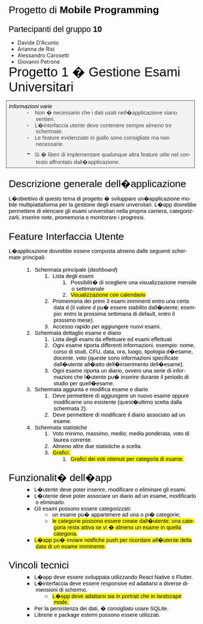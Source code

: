 <h1>Progetto di <b>Mobile Programming</b></h1>
<h2>Partecipanti del gruppo <b>10</b></h2>
<ul>
  <li>Davide D'Acunto</li>
  <li>Arianna de Risi</li>
  <li>Alessandro Carosetti</li>
  <li>Giovanni Petrone</li>
</ul>


<html xmlns:v="urn:schemas-microsoft-com:vml"
xmlns:o="urn:schemas-microsoft-com:office:office"
xmlns:w="urn:schemas-microsoft-com:office:word"
xmlns:m="http://schemas.microsoft.com/office/2004/12/omml"
xmlns="http://www.w3.org/TR/REC-html40">

<head>
<meta http-equiv=Content-Type content="text/html; charset=windows-1252">
<meta name=ProgId content=Word.Document>
<meta name=Generator content="Microsoft Word 15">
<meta name=Originator content="Microsoft Word 15">
<link rel=File-List href="1-Gestione%20Esami%20Universitari_file/filelist.xml">
<!--[if gte mso 9]><xml>
 <o:DocumentProperties>
  <o:Author>Davide</o:Author>
  <o:LastAuthor>DAVIDE D'ACUNTO</o:LastAuthor>
  <o:Revision>2</o:Revision>
  <o:TotalTime>0</o:TotalTime>
  <o:Created>2024-05-05T12:50:00Z</o:Created>
  <o:LastSaved>2024-05-05T12:50:00Z</o:LastSaved>
  <o:Pages>1</o:Pages>
  <o:Words>423</o:Words>
  <o:Characters>2415</o:Characters>
  <o:Lines>20</o:Lines>
  <o:Paragraphs>5</o:Paragraphs>
  <o:CharactersWithSpaces>2833</o:CharactersWithSpaces>
  <o:Version>16.00</o:Version>
 </o:DocumentProperties>
 <o:OfficeDocumentSettings>
  <o:AllowPNG/>
 </o:OfficeDocumentSettings>
</xml><![endif]-->
<link rel=themeData href="1-Gestione%20Esami%20Universitari_file/themedata.thmx">
<link rel=colorSchemeMapping
href="1-Gestione%20Esami%20Universitari_file/colorschememapping.xml">
<!--[if gte mso 9]><xml>
 <w:WordDocument>
  <w:TrackMoves>false</w:TrackMoves>
  <w:TrackFormatting/>
  <w:HyphenationZone>14</w:HyphenationZone>
  <w:ValidateAgainstSchemas/>
  <w:SaveIfXMLInvalid>false</w:SaveIfXMLInvalid>
  <w:IgnoreMixedContent>false</w:IgnoreMixedContent>
  <w:AlwaysShowPlaceholderText>false</w:AlwaysShowPlaceholderText>
  <w:DoNotPromoteQF/>
  <w:LidThemeOther>IT</w:LidThemeOther>
  <w:LidThemeAsian>X-NONE</w:LidThemeAsian>
  <w:LidThemeComplexScript>X-NONE</w:LidThemeComplexScript>
  <w:Compatibility>
   <w:BreakWrappedTables/>
   <w:SnapToGridInCell/>
   <w:WrapTextWithPunct/>
   <w:UseAsianBreakRules/>
   <w:UseWord2002TableStyleRules/>
   <w:UseWord2010TableStyleRules/>
   <w:DontUseIndentAsNumberingTabStop/>
   <w:FELineBreak11/>
   <w:WW11IndentRules/>
   <w:DontAutofitConstrainedTables/>
   <w:AutofitLikeWW11/>
   <w:HangulWidthLikeWW11/>
   <w:UseNormalStyleForList/>
   <w:DontVertAlignCellWithSp/>
   <w:DontBreakConstrainedForcedTables/>
   <w:DontVertAlignInTxbx/>
   <w:Word11KerningPairs/>
   <w:CachedColBalance/>
  </w:Compatibility>
  <m:mathPr>
   <m:mathFont m:val="Cambria Math"/>
   <m:brkBin m:val="before"/>
   <m:brkBinSub m:val="&#45;-"/>
   <m:smallFrac m:val="off"/>
   <m:dispDef/>
   <m:lMargin m:val="0"/>
   <m:rMargin m:val="0"/>
   <m:defJc m:val="centerGroup"/>
   <m:wrapRight/>
   <m:intLim m:val="subSup"/>
   <m:naryLim m:val="undOvr"/>
  </m:mathPr></w:WordDocument>
</xml><![endif]--><!--[if gte mso 9]><xml>
 <w:LatentStyles DefLockedState="false" DefUnhideWhenUsed="false"
  DefSemiHidden="false" DefQFormat="false" LatentStyleCount="376">
  <w:LsdException Locked="true" QFormat="true" Name="Normal"/>
  <w:LsdException Locked="true" QFormat="true" Name="heading 1"/>
  <w:LsdException Locked="true" QFormat="true" Name="heading 2"/>
  <w:LsdException Locked="true" QFormat="true" Name="heading 3"/>
  <w:LsdException Locked="true" QFormat="true" Name="heading 4"/>
  <w:LsdException Locked="true" QFormat="true" Name="heading 5"/>
  <w:LsdException Locked="true" QFormat="true" Name="heading 6"/>
  <w:LsdException Locked="true" SemiHidden="true" UnhideWhenUsed="true"
   QFormat="true" Name="heading 7"/>
  <w:LsdException Locked="true" SemiHidden="true" UnhideWhenUsed="true"
   QFormat="true" Name="heading 8"/>
  <w:LsdException Locked="true" SemiHidden="true" UnhideWhenUsed="true"
   QFormat="true" Name="heading 9"/>
  <w:LsdException Locked="true" SemiHidden="true" UnhideWhenUsed="true"
   QFormat="true" Name="caption"/>
  <w:LsdException Locked="true" QFormat="true" Name="Title"/>
  <w:LsdException Locked="false" Priority="1" Name="Default Paragraph Font"/>
  <w:LsdException Locked="true" QFormat="true" Name="Subtitle"/>
  <w:LsdException Locked="true" QFormat="true" Name="Strong"/>
  <w:LsdException Locked="true" QFormat="true" Name="Emphasis"/>
  <w:LsdException Locked="false" Priority="99" Name="No List"/>
  <w:LsdException Locked="true" Priority="99" SemiHidden="true"
   Name="Placeholder Text"/>
  <w:LsdException Locked="true" Priority="1" QFormat="true" Name="No Spacing"/>
  <w:LsdException Locked="true" Priority="60" Name="Light Shading"/>
  <w:LsdException Locked="true" Priority="61" Name="Light List"/>
  <w:LsdException Locked="true" Priority="62" Name="Light Grid"/>
  <w:LsdException Locked="true" Priority="63" Name="Medium Shading 1"/>
  <w:LsdException Locked="true" Priority="64" Name="Medium Shading 2"/>
  <w:LsdException Locked="true" Priority="65" Name="Medium List 1"/>
  <w:LsdException Locked="true" Priority="66" Name="Medium List 2"/>
  <w:LsdException Locked="true" Priority="67" Name="Medium Grid 1"/>
  <w:LsdException Locked="true" Priority="68" Name="Medium Grid 2"/>
  <w:LsdException Locked="true" Priority="69" Name="Medium Grid 3"/>
  <w:LsdException Locked="true" Priority="70" Name="Dark List"/>
  <w:LsdException Locked="true" Priority="71" Name="Colorful Shading"/>
  <w:LsdException Locked="true" Priority="72" Name="Colorful List"/>
  <w:LsdException Locked="true" Priority="73" Name="Colorful Grid"/>
  <w:LsdException Locked="true" Priority="60" Name="Light Shading Accent 1"/>
  <w:LsdException Locked="true" Priority="61" Name="Light List Accent 1"/>
  <w:LsdException Locked="true" Priority="62" Name="Light Grid Accent 1"/>
  <w:LsdException Locked="true" Priority="63" Name="Medium Shading 1 Accent 1"/>
  <w:LsdException Locked="true" Priority="64" Name="Medium Shading 2 Accent 1"/>
  <w:LsdException Locked="true" Priority="65" Name="Medium List 1 Accent 1"/>
  <w:LsdException Locked="true" Priority="99" SemiHidden="true" Name="Revision"/>
  <w:LsdException Locked="true" Priority="34" QFormat="true"
   Name="List Paragraph"/>
  <w:LsdException Locked="true" Priority="29" QFormat="true" Name="Quote"/>
  <w:LsdException Locked="true" Priority="30" QFormat="true"
   Name="Intense Quote"/>
  <w:LsdException Locked="true" Priority="66" Name="Medium List 2 Accent 1"/>
  <w:LsdException Locked="true" Priority="67" Name="Medium Grid 1 Accent 1"/>
  <w:LsdException Locked="true" Priority="68" Name="Medium Grid 2 Accent 1"/>
  <w:LsdException Locked="true" Priority="69" Name="Medium Grid 3 Accent 1"/>
  <w:LsdException Locked="true" Priority="70" Name="Dark List Accent 1"/>
  <w:LsdException Locked="true" Priority="71" Name="Colorful Shading Accent 1"/>
  <w:LsdException Locked="true" Priority="72" Name="Colorful List Accent 1"/>
  <w:LsdException Locked="true" Priority="73" Name="Colorful Grid Accent 1"/>
  <w:LsdException Locked="true" Priority="60" Name="Light Shading Accent 2"/>
  <w:LsdException Locked="true" Priority="61" Name="Light List Accent 2"/>
  <w:LsdException Locked="true" Priority="62" Name="Light Grid Accent 2"/>
  <w:LsdException Locked="true" Priority="63" Name="Medium Shading 1 Accent 2"/>
  <w:LsdException Locked="true" Priority="64" Name="Medium Shading 2 Accent 2"/>
  <w:LsdException Locked="true" Priority="65" Name="Medium List 1 Accent 2"/>
  <w:LsdException Locked="true" Priority="66" Name="Medium List 2 Accent 2"/>
  <w:LsdException Locked="true" Priority="67" Name="Medium Grid 1 Accent 2"/>
  <w:LsdException Locked="true" Priority="68" Name="Medium Grid 2 Accent 2"/>
  <w:LsdException Locked="true" Priority="69" Name="Medium Grid 3 Accent 2"/>
  <w:LsdException Locked="true" Priority="70" Name="Dark List Accent 2"/>
  <w:LsdException Locked="true" Priority="71" Name="Colorful Shading Accent 2"/>
  <w:LsdException Locked="true" Priority="72" Name="Colorful List Accent 2"/>
  <w:LsdException Locked="true" Priority="73" Name="Colorful Grid Accent 2"/>
  <w:LsdException Locked="true" Priority="60" Name="Light Shading Accent 3"/>
  <w:LsdException Locked="true" Priority="61" Name="Light List Accent 3"/>
  <w:LsdException Locked="true" Priority="62" Name="Light Grid Accent 3"/>
  <w:LsdException Locked="true" Priority="63" Name="Medium Shading 1 Accent 3"/>
  <w:LsdException Locked="true" Priority="64" Name="Medium Shading 2 Accent 3"/>
  <w:LsdException Locked="true" Priority="65" Name="Medium List 1 Accent 3"/>
  <w:LsdException Locked="true" Priority="66" Name="Medium List 2 Accent 3"/>
  <w:LsdException Locked="true" Priority="67" Name="Medium Grid 1 Accent 3"/>
  <w:LsdException Locked="true" Priority="68" Name="Medium Grid 2 Accent 3"/>
  <w:LsdException Locked="true" Priority="69" Name="Medium Grid 3 Accent 3"/>
  <w:LsdException Locked="true" Priority="70" Name="Dark List Accent 3"/>
  <w:LsdException Locked="true" Priority="71" Name="Colorful Shading Accent 3"/>
  <w:LsdException Locked="true" Priority="72" Name="Colorful List Accent 3"/>
  <w:LsdException Locked="true" Priority="73" Name="Colorful Grid Accent 3"/>
  <w:LsdException Locked="true" Priority="60" Name="Light Shading Accent 4"/>
  <w:LsdException Locked="true" Priority="61" Name="Light List Accent 4"/>
  <w:LsdException Locked="true" Priority="62" Name="Light Grid Accent 4"/>
  <w:LsdException Locked="true" Priority="63" Name="Medium Shading 1 Accent 4"/>
  <w:LsdException Locked="true" Priority="64" Name="Medium Shading 2 Accent 4"/>
  <w:LsdException Locked="true" Priority="65" Name="Medium List 1 Accent 4"/>
  <w:LsdException Locked="true" Priority="66" Name="Medium List 2 Accent 4"/>
  <w:LsdException Locked="true" Priority="67" Name="Medium Grid 1 Accent 4"/>
  <w:LsdException Locked="true" Priority="68" Name="Medium Grid 2 Accent 4"/>
  <w:LsdException Locked="true" Priority="69" Name="Medium Grid 3 Accent 4"/>
  <w:LsdException Locked="true" Priority="70" Name="Dark List Accent 4"/>
  <w:LsdException Locked="true" Priority="71" Name="Colorful Shading Accent 4"/>
  <w:LsdException Locked="true" Priority="72" Name="Colorful List Accent 4"/>
  <w:LsdException Locked="true" Priority="73" Name="Colorful Grid Accent 4"/>
  <w:LsdException Locked="true" Priority="60" Name="Light Shading Accent 5"/>
  <w:LsdException Locked="true" Priority="61" Name="Light List Accent 5"/>
  <w:LsdException Locked="true" Priority="62" Name="Light Grid Accent 5"/>
  <w:LsdException Locked="true" Priority="63" Name="Medium Shading 1 Accent 5"/>
  <w:LsdException Locked="true" Priority="64" Name="Medium Shading 2 Accent 5"/>
  <w:LsdException Locked="true" Priority="65" Name="Medium List 1 Accent 5"/>
  <w:LsdException Locked="true" Priority="66" Name="Medium List 2 Accent 5"/>
  <w:LsdException Locked="true" Priority="67" Name="Medium Grid 1 Accent 5"/>
  <w:LsdException Locked="true" Priority="68" Name="Medium Grid 2 Accent 5"/>
  <w:LsdException Locked="true" Priority="69" Name="Medium Grid 3 Accent 5"/>
  <w:LsdException Locked="true" Priority="70" Name="Dark List Accent 5"/>
  <w:LsdException Locked="true" Priority="71" Name="Colorful Shading Accent 5"/>
  <w:LsdException Locked="true" Priority="72" Name="Colorful List Accent 5"/>
  <w:LsdException Locked="true" Priority="73" Name="Colorful Grid Accent 5"/>
  <w:LsdException Locked="true" Priority="60" Name="Light Shading Accent 6"/>
  <w:LsdException Locked="true" Priority="61" Name="Light List Accent 6"/>
  <w:LsdException Locked="true" Priority="62" Name="Light Grid Accent 6"/>
  <w:LsdException Locked="true" Priority="63" Name="Medium Shading 1 Accent 6"/>
  <w:LsdException Locked="true" Priority="64" Name="Medium Shading 2 Accent 6"/>
  <w:LsdException Locked="true" Priority="65" Name="Medium List 1 Accent 6"/>
  <w:LsdException Locked="true" Priority="66" Name="Medium List 2 Accent 6"/>
  <w:LsdException Locked="true" Priority="67" Name="Medium Grid 1 Accent 6"/>
  <w:LsdException Locked="true" Priority="68" Name="Medium Grid 2 Accent 6"/>
  <w:LsdException Locked="true" Priority="69" Name="Medium Grid 3 Accent 6"/>
  <w:LsdException Locked="true" Priority="70" Name="Dark List Accent 6"/>
  <w:LsdException Locked="true" Priority="71" Name="Colorful Shading Accent 6"/>
  <w:LsdException Locked="true" Priority="72" Name="Colorful List Accent 6"/>
  <w:LsdException Locked="true" Priority="73" Name="Colorful Grid Accent 6"/>
  <w:LsdException Locked="true" Priority="19" QFormat="true"
   Name="Subtle Emphasis"/>
  <w:LsdException Locked="true" Priority="21" QFormat="true"
   Name="Intense Emphasis"/>
  <w:LsdException Locked="true" Priority="31" QFormat="true"
   Name="Subtle Reference"/>
  <w:LsdException Locked="true" Priority="32" QFormat="true"
   Name="Intense Reference"/>
  <w:LsdException Locked="true" Priority="33" QFormat="true" Name="Book Title"/>
  <w:LsdException Locked="true" Priority="37" SemiHidden="true"
   UnhideWhenUsed="true" Name="Bibliography"/>
  <w:LsdException Locked="true" Priority="39" SemiHidden="true"
   UnhideWhenUsed="true" QFormat="true" Name="TOC Heading"/>
  <w:LsdException Locked="false" Priority="41" Name="Plain Table 1"/>
  <w:LsdException Locked="false" Priority="42" Name="Plain Table 2"/>
  <w:LsdException Locked="false" Priority="43" Name="Plain Table 3"/>
  <w:LsdException Locked="false" Priority="44" Name="Plain Table 4"/>
  <w:LsdException Locked="false" Priority="45" Name="Plain Table 5"/>
  <w:LsdException Locked="false" Priority="40" Name="Grid Table Light"/>
  <w:LsdException Locked="false" Priority="46" Name="Grid Table 1 Light"/>
  <w:LsdException Locked="false" Priority="47" Name="Grid Table 2"/>
  <w:LsdException Locked="false" Priority="48" Name="Grid Table 3"/>
  <w:LsdException Locked="false" Priority="49" Name="Grid Table 4"/>
  <w:LsdException Locked="false" Priority="50" Name="Grid Table 5 Dark"/>
  <w:LsdException Locked="false" Priority="51" Name="Grid Table 6 Colorful"/>
  <w:LsdException Locked="false" Priority="52" Name="Grid Table 7 Colorful"/>
  <w:LsdException Locked="false" Priority="46"
   Name="Grid Table 1 Light Accent 1"/>
  <w:LsdException Locked="false" Priority="47" Name="Grid Table 2 Accent 1"/>
  <w:LsdException Locked="false" Priority="48" Name="Grid Table 3 Accent 1"/>
  <w:LsdException Locked="false" Priority="49" Name="Grid Table 4 Accent 1"/>
  <w:LsdException Locked="false" Priority="50" Name="Grid Table 5 Dark Accent 1"/>
  <w:LsdException Locked="false" Priority="51"
   Name="Grid Table 6 Colorful Accent 1"/>
  <w:LsdException Locked="false" Priority="52"
   Name="Grid Table 7 Colorful Accent 1"/>
  <w:LsdException Locked="false" Priority="46"
   Name="Grid Table 1 Light Accent 2"/>
  <w:LsdException Locked="false" Priority="47" Name="Grid Table 2 Accent 2"/>
  <w:LsdException Locked="false" Priority="48" Name="Grid Table 3 Accent 2"/>
  <w:LsdException Locked="false" Priority="49" Name="Grid Table 4 Accent 2"/>
  <w:LsdException Locked="false" Priority="50" Name="Grid Table 5 Dark Accent 2"/>
  <w:LsdException Locked="false" Priority="51"
   Name="Grid Table 6 Colorful Accent 2"/>
  <w:LsdException Locked="false" Priority="52"
   Name="Grid Table 7 Colorful Accent 2"/>
  <w:LsdException Locked="false" Priority="46"
   Name="Grid Table 1 Light Accent 3"/>
  <w:LsdException Locked="false" Priority="47" Name="Grid Table 2 Accent 3"/>
  <w:LsdException Locked="false" Priority="48" Name="Grid Table 3 Accent 3"/>
  <w:LsdException Locked="false" Priority="49" Name="Grid Table 4 Accent 3"/>
  <w:LsdException Locked="false" Priority="50" Name="Grid Table 5 Dark Accent 3"/>
  <w:LsdException Locked="false" Priority="51"
   Name="Grid Table 6 Colorful Accent 3"/>
  <w:LsdException Locked="false" Priority="52"
   Name="Grid Table 7 Colorful Accent 3"/>
  <w:LsdException Locked="false" Priority="46"
   Name="Grid Table 1 Light Accent 4"/>
  <w:LsdException Locked="false" Priority="47" Name="Grid Table 2 Accent 4"/>
  <w:LsdException Locked="false" Priority="48" Name="Grid Table 3 Accent 4"/>
  <w:LsdException Locked="false" Priority="49" Name="Grid Table 4 Accent 4"/>
  <w:LsdException Locked="false" Priority="50" Name="Grid Table 5 Dark Accent 4"/>
  <w:LsdException Locked="false" Priority="51"
   Name="Grid Table 6 Colorful Accent 4"/>
  <w:LsdException Locked="false" Priority="52"
   Name="Grid Table 7 Colorful Accent 4"/>
  <w:LsdException Locked="false" Priority="46"
   Name="Grid Table 1 Light Accent 5"/>
  <w:LsdException Locked="false" Priority="47" Name="Grid Table 2 Accent 5"/>
  <w:LsdException Locked="false" Priority="48" Name="Grid Table 3 Accent 5"/>
  <w:LsdException Locked="false" Priority="49" Name="Grid Table 4 Accent 5"/>
  <w:LsdException Locked="false" Priority="50" Name="Grid Table 5 Dark Accent 5"/>
  <w:LsdException Locked="false" Priority="51"
   Name="Grid Table 6 Colorful Accent 5"/>
  <w:LsdException Locked="false" Priority="52"
   Name="Grid Table 7 Colorful Accent 5"/>
  <w:LsdException Locked="false" Priority="46"
   Name="Grid Table 1 Light Accent 6"/>
  <w:LsdException Locked="false" Priority="47" Name="Grid Table 2 Accent 6"/>
  <w:LsdException Locked="false" Priority="48" Name="Grid Table 3 Accent 6"/>
  <w:LsdException Locked="false" Priority="49" Name="Grid Table 4 Accent 6"/>
  <w:LsdException Locked="false" Priority="50" Name="Grid Table 5 Dark Accent 6"/>
  <w:LsdException Locked="false" Priority="51"
   Name="Grid Table 6 Colorful Accent 6"/>
  <w:LsdException Locked="false" Priority="52"
   Name="Grid Table 7 Colorful Accent 6"/>
  <w:LsdException Locked="false" Priority="46" Name="List Table 1 Light"/>
  <w:LsdException Locked="false" Priority="47" Name="List Table 2"/>
  <w:LsdException Locked="false" Priority="48" Name="List Table 3"/>
  <w:LsdException Locked="false" Priority="49" Name="List Table 4"/>
  <w:LsdException Locked="false" Priority="50" Name="List Table 5 Dark"/>
  <w:LsdException Locked="false" Priority="51" Name="List Table 6 Colorful"/>
  <w:LsdException Locked="false" Priority="52" Name="List Table 7 Colorful"/>
  <w:LsdException Locked="false" Priority="46"
   Name="List Table 1 Light Accent 1"/>
  <w:LsdException Locked="false" Priority="47" Name="List Table 2 Accent 1"/>
  <w:LsdException Locked="false" Priority="48" Name="List Table 3 Accent 1"/>
  <w:LsdException Locked="false" Priority="49" Name="List Table 4 Accent 1"/>
  <w:LsdException Locked="false" Priority="50" Name="List Table 5 Dark Accent 1"/>
  <w:LsdException Locked="false" Priority="51"
   Name="List Table 6 Colorful Accent 1"/>
  <w:LsdException Locked="false" Priority="52"
   Name="List Table 7 Colorful Accent 1"/>
  <w:LsdException Locked="false" Priority="46"
   Name="List Table 1 Light Accent 2"/>
  <w:LsdException Locked="false" Priority="47" Name="List Table 2 Accent 2"/>
  <w:LsdException Locked="false" Priority="48" Name="List Table 3 Accent 2"/>
  <w:LsdException Locked="false" Priority="49" Name="List Table 4 Accent 2"/>
  <w:LsdException Locked="false" Priority="50" Name="List Table 5 Dark Accent 2"/>
  <w:LsdException Locked="false" Priority="51"
   Name="List Table 6 Colorful Accent 2"/>
  <w:LsdException Locked="false" Priority="52"
   Name="List Table 7 Colorful Accent 2"/>
  <w:LsdException Locked="false" Priority="46"
   Name="List Table 1 Light Accent 3"/>
  <w:LsdException Locked="false" Priority="47" Name="List Table 2 Accent 3"/>
  <w:LsdException Locked="false" Priority="48" Name="List Table 3 Accent 3"/>
  <w:LsdException Locked="false" Priority="49" Name="List Table 4 Accent 3"/>
  <w:LsdException Locked="false" Priority="50" Name="List Table 5 Dark Accent 3"/>
  <w:LsdException Locked="false" Priority="51"
   Name="List Table 6 Colorful Accent 3"/>
  <w:LsdException Locked="false" Priority="52"
   Name="List Table 7 Colorful Accent 3"/>
  <w:LsdException Locked="false" Priority="46"
   Name="List Table 1 Light Accent 4"/>
  <w:LsdException Locked="false" Priority="47" Name="List Table 2 Accent 4"/>
  <w:LsdException Locked="false" Priority="48" Name="List Table 3 Accent 4"/>
  <w:LsdException Locked="false" Priority="49" Name="List Table 4 Accent 4"/>
  <w:LsdException Locked="false" Priority="50" Name="List Table 5 Dark Accent 4"/>
  <w:LsdException Locked="false" Priority="51"
   Name="List Table 6 Colorful Accent 4"/>
  <w:LsdException Locked="false" Priority="52"
   Name="List Table 7 Colorful Accent 4"/>
  <w:LsdException Locked="false" Priority="46"
   Name="List Table 1 Light Accent 5"/>
  <w:LsdException Locked="false" Priority="47" Name="List Table 2 Accent 5"/>
  <w:LsdException Locked="false" Priority="48" Name="List Table 3 Accent 5"/>
  <w:LsdException Locked="false" Priority="49" Name="List Table 4 Accent 5"/>
  <w:LsdException Locked="false" Priority="50" Name="List Table 5 Dark Accent 5"/>
  <w:LsdException Locked="false" Priority="51"
   Name="List Table 6 Colorful Accent 5"/>
  <w:LsdException Locked="false" Priority="52"
   Name="List Table 7 Colorful Accent 5"/>
  <w:LsdException Locked="false" Priority="46"
   Name="List Table 1 Light Accent 6"/>
  <w:LsdException Locked="false" Priority="47" Name="List Table 2 Accent 6"/>
  <w:LsdException Locked="false" Priority="48" Name="List Table 3 Accent 6"/>
  <w:LsdException Locked="false" Priority="49" Name="List Table 4 Accent 6"/>
  <w:LsdException Locked="false" Priority="50" Name="List Table 5 Dark Accent 6"/>
  <w:LsdException Locked="false" Priority="51"
   Name="List Table 6 Colorful Accent 6"/>
  <w:LsdException Locked="false" Priority="52"
   Name="List Table 7 Colorful Accent 6"/>
  <w:LsdException Locked="false" Priority="99" SemiHidden="true"
   UnhideWhenUsed="true" Name="Mention"/>
  <w:LsdException Locked="false" Priority="99" SemiHidden="true"
   UnhideWhenUsed="true" Name="Smart Hyperlink"/>
  <w:LsdException Locked="false" Priority="99" SemiHidden="true"
   UnhideWhenUsed="true" Name="Hashtag"/>
  <w:LsdException Locked="false" Priority="99" SemiHidden="true"
   UnhideWhenUsed="true" Name="Unresolved Mention"/>
  <w:LsdException Locked="false" Priority="99" SemiHidden="true"
   UnhideWhenUsed="true" Name="Smart Link"/>
 </w:LatentStyles>
</xml><![endif]-->
<style>
<!--
 /* Font Definitions */
 @font-face
	{font-family:"Cambria Math";
	panose-1:2 4 5 3 5 4 6 3 2 4;
	mso-font-charset:0;
	mso-generic-font-family:roman;
	mso-font-pitch:variable;
	mso-font-signature:-536869121 1107305727 33554432 0 415 0;}
 /* Style Definitions */
 p.MsoNormal, li.MsoNormal, div.MsoNormal
	{mso-style-unhide:no;
	mso-style-qformat:yes;
	mso-style-parent:"";
	margin:0cm;
	line-height:115%;
	mso-pagination:widow-orphan;
	font-size:11.0pt;
	font-family:"Arial",sans-serif;
	mso-fareast-font-family:"Times New Roman";
	color:black;
	mso-ligatures:standardcontextual;}
h1
	{mso-style-priority:9;
	mso-style-unhide:no;
	mso-style-qformat:yes;
	mso-style-link:"Titolo 1 Carattere";
	mso-style-next:Normale;
	margin-top:20.0pt;
	margin-right:0cm;
	margin-bottom:6.0pt;
	margin-left:0cm;
	mso-pagination:widow-orphan lines-together;
	page-break-after:avoid;
	mso-outline-level:1;
	font-size:20.0pt;
	font-family:"Arial",sans-serif;
	color:black;
	mso-font-kerning:0pt;
	mso-ligatures:standardcontextual;
	font-weight:normal;}
h2
	{mso-style-priority:9;
	mso-style-unhide:no;
	mso-style-qformat:yes;
	mso-style-link:"Titolo 2 Carattere";
	mso-style-next:Normale;
	margin-top:18.0pt;
	margin-right:0cm;
	margin-bottom:6.0pt;
	margin-left:0cm;
	mso-pagination:widow-orphan lines-together;
	page-break-after:avoid;
	mso-outline-level:2;
	font-size:16.0pt;
	font-family:"Arial",sans-serif;
	color:black;
	mso-ligatures:standardcontextual;
	font-weight:normal;}
h3
	{mso-style-priority:9;
	mso-style-unhide:no;
	mso-style-qformat:yes;
	mso-style-link:"Titolo 3 Carattere";
	mso-style-next:Normale;
	margin-top:16.0pt;
	margin-right:0cm;
	margin-bottom:4.0pt;
	margin-left:0cm;
	mso-pagination:widow-orphan lines-together;
	page-break-after:avoid;
	mso-outline-level:3;
	font-size:14.0pt;
	font-family:"Arial",sans-serif;
	color:#434343;
	mso-ligatures:standardcontextual;
	font-weight:normal;}
h4
	{mso-style-priority:9;
	mso-style-unhide:no;
	mso-style-qformat:yes;
	mso-style-link:"Titolo 4 Carattere";
	mso-style-next:Normale;
	margin-top:14.0pt;
	margin-right:0cm;
	margin-bottom:4.0pt;
	margin-left:0cm;
	mso-pagination:widow-orphan lines-together;
	page-break-after:avoid;
	mso-outline-level:4;
	font-size:12.0pt;
	font-family:"Arial",sans-serif;
	color:#666666;
	mso-ligatures:standardcontextual;
	font-weight:normal;}
h5
	{mso-style-priority:9;
	mso-style-unhide:no;
	mso-style-qformat:yes;
	mso-style-link:"Titolo 5 Carattere";
	mso-style-next:Normale;
	margin-top:12.0pt;
	margin-right:0cm;
	margin-bottom:4.0pt;
	margin-left:0cm;
	mso-pagination:widow-orphan lines-together;
	page-break-after:avoid;
	mso-outline-level:5;
	font-size:11.0pt;
	font-family:"Arial",sans-serif;
	color:#666666;
	mso-ligatures:standardcontextual;
	font-weight:normal;}
h6
	{mso-style-priority:9;
	mso-style-unhide:no;
	mso-style-qformat:yes;
	mso-style-link:"Titolo 6 Carattere";
	mso-style-next:Normale;
	margin-top:12.0pt;
	margin-right:0cm;
	margin-bottom:4.0pt;
	margin-left:0cm;
	mso-pagination:widow-orphan lines-together;
	page-break-after:avoid;
	mso-outline-level:6;
	font-size:11.0pt;
	font-family:"Arial",sans-serif;
	color:#666666;
	mso-ligatures:standardcontextual;
	font-weight:normal;
	font-style:italic;}
p.MsoTitle, li.MsoTitle, div.MsoTitle
	{mso-style-priority:10;
	mso-style-unhide:no;
	mso-style-qformat:yes;
	mso-style-link:"Titolo Carattere";
	margin-top:0cm;
	margin-right:0cm;
	margin-bottom:3.0pt;
	margin-left:0cm;
	mso-pagination:widow-orphan lines-together;
	page-break-after:avoid;
	font-size:26.0pt;
	font-family:"Arial",sans-serif;
	mso-fareast-font-family:"Times New Roman";
	color:black;
	mso-ligatures:standardcontextual;}
p.MsoSubtitle, li.MsoSubtitle, div.MsoSubtitle
	{mso-style-priority:11;
	mso-style-unhide:no;
	mso-style-qformat:yes;
	mso-style-link:"Sottotitolo Carattere";
	margin-top:0cm;
	margin-right:0cm;
	margin-bottom:16.0pt;
	margin-left:0cm;
	mso-pagination:widow-orphan lines-together;
	page-break-after:avoid;
	font-size:15.0pt;
	font-family:"Arial",sans-serif;
	mso-fareast-font-family:"Times New Roman";
	color:#666666;
	mso-ligatures:standardcontextual;}
span.Titolo1Carattere
	{mso-style-name:"Titolo 1 Carattere";
	mso-style-priority:9;
	mso-style-unhide:no;
	mso-style-locked:yes;
	mso-style-link:"Titolo 1";
	mso-ansi-font-size:16.0pt;
	mso-bidi-font-size:16.0pt;
	font-family:"Aptos Display",sans-serif;
	mso-ascii-font-family:"Aptos Display";
	mso-ascii-theme-font:major-latin;
	mso-fareast-font-family:"Times New Roman";
	mso-fareast-theme-font:major-fareast;
	mso-hansi-font-family:"Aptos Display";
	mso-hansi-theme-font:major-latin;
	mso-bidi-font-family:"Times New Roman";
	mso-bidi-theme-font:major-bidi;
	color:black;
	mso-font-kerning:16.0pt;
	font-weight:bold;}
span.Titolo2Carattere
	{mso-style-name:"Titolo 2 Carattere";
	mso-style-noshow:yes;
	mso-style-priority:9;
	mso-style-unhide:no;
	mso-style-locked:yes;
	mso-style-link:"Titolo 2";
	mso-ansi-font-size:14.0pt;
	mso-bidi-font-size:14.0pt;
	font-family:"Aptos Display",sans-serif;
	mso-ascii-font-family:"Aptos Display";
	mso-ascii-theme-font:major-latin;
	mso-fareast-font-family:"Times New Roman";
	mso-fareast-theme-font:major-fareast;
	mso-hansi-font-family:"Aptos Display";
	mso-hansi-theme-font:major-latin;
	mso-bidi-font-family:"Times New Roman";
	mso-bidi-theme-font:major-bidi;
	color:black;
	mso-font-kerning:0pt;
	font-weight:bold;
	font-style:italic;}
span.Titolo3Carattere
	{mso-style-name:"Titolo 3 Carattere";
	mso-style-noshow:yes;
	mso-style-priority:9;
	mso-style-unhide:no;
	mso-style-locked:yes;
	mso-style-link:"Titolo 3";
	mso-ansi-font-size:13.0pt;
	mso-bidi-font-size:13.0pt;
	font-family:"Aptos Display",sans-serif;
	mso-ascii-font-family:"Aptos Display";
	mso-ascii-theme-font:major-latin;
	mso-fareast-font-family:"Times New Roman";
	mso-fareast-theme-font:major-fareast;
	mso-hansi-font-family:"Aptos Display";
	mso-hansi-theme-font:major-latin;
	mso-bidi-font-family:"Times New Roman";
	mso-bidi-theme-font:major-bidi;
	color:black;
	mso-font-kerning:0pt;
	font-weight:bold;}
span.Titolo4Carattere
	{mso-style-name:"Titolo 4 Carattere";
	mso-style-noshow:yes;
	mso-style-priority:9;
	mso-style-unhide:no;
	mso-style-locked:yes;
	mso-style-link:"Titolo 4";
	mso-ansi-font-size:14.0pt;
	mso-bidi-font-size:14.0pt;
	font-family:"Aptos",sans-serif;
	mso-ascii-font-family:Aptos;
	mso-ascii-theme-font:minor-latin;
	mso-fareast-font-family:"Times New Roman";
	mso-fareast-theme-font:minor-fareast;
	mso-hansi-font-family:Aptos;
	mso-hansi-theme-font:minor-latin;
	mso-bidi-font-family:"Times New Roman";
	mso-bidi-theme-font:minor-bidi;
	color:black;
	mso-font-kerning:0pt;
	font-weight:bold;}
span.Titolo5Carattere
	{mso-style-name:"Titolo 5 Carattere";
	mso-style-noshow:yes;
	mso-style-priority:9;
	mso-style-unhide:no;
	mso-style-locked:yes;
	mso-style-link:"Titolo 5";
	mso-ansi-font-size:13.0pt;
	mso-bidi-font-size:13.0pt;
	font-family:"Aptos",sans-serif;
	mso-ascii-font-family:Aptos;
	mso-ascii-theme-font:minor-latin;
	mso-fareast-font-family:"Times New Roman";
	mso-fareast-theme-font:minor-fareast;
	mso-hansi-font-family:Aptos;
	mso-hansi-theme-font:minor-latin;
	mso-bidi-font-family:"Times New Roman";
	mso-bidi-theme-font:minor-bidi;
	color:black;
	mso-font-kerning:0pt;
	font-weight:bold;
	font-style:italic;}
span.Titolo6Carattere
	{mso-style-name:"Titolo 6 Carattere";
	mso-style-noshow:yes;
	mso-style-priority:9;
	mso-style-unhide:no;
	mso-style-locked:yes;
	mso-style-link:"Titolo 6";
	mso-ansi-font-size:11.0pt;
	mso-bidi-font-size:11.0pt;
	font-family:"Aptos",sans-serif;
	mso-ascii-font-family:Aptos;
	mso-ascii-theme-font:minor-latin;
	mso-fareast-font-family:"Times New Roman";
	mso-fareast-theme-font:minor-fareast;
	mso-hansi-font-family:Aptos;
	mso-hansi-theme-font:minor-latin;
	mso-bidi-font-family:"Times New Roman";
	mso-bidi-theme-font:minor-bidi;
	color:black;
	mso-font-kerning:0pt;
	font-weight:bold;}
span.TitoloCarattere
	{mso-style-name:"Titolo Carattere";
	mso-style-priority:10;
	mso-style-unhide:no;
	mso-style-locked:yes;
	mso-style-link:Titolo;
	mso-ansi-font-size:16.0pt;
	mso-bidi-font-size:16.0pt;
	font-family:"Aptos Display",sans-serif;
	mso-ascii-font-family:"Aptos Display";
	mso-ascii-theme-font:major-latin;
	mso-fareast-font-family:"Times New Roman";
	mso-fareast-theme-font:major-fareast;
	mso-hansi-font-family:"Aptos Display";
	mso-hansi-theme-font:major-latin;
	mso-bidi-font-family:"Times New Roman";
	mso-bidi-theme-font:major-bidi;
	color:black;
	mso-font-kerning:14.0pt;
	font-weight:bold;}
span.SottotitoloCarattere
	{mso-style-name:"Sottotitolo Carattere";
	mso-style-priority:11;
	mso-style-unhide:no;
	mso-style-locked:yes;
	mso-style-link:Sottotitolo;
	font-family:"Aptos Display",sans-serif;
	mso-ascii-font-family:"Aptos Display";
	mso-ascii-theme-font:major-latin;
	mso-fareast-font-family:"Times New Roman";
	mso-fareast-theme-font:major-fareast;
	mso-hansi-font-family:"Aptos Display";
	mso-hansi-theme-font:major-latin;
	mso-bidi-font-family:"Times New Roman";
	mso-bidi-theme-font:major-bidi;
	color:black;
	mso-font-kerning:0pt;}
.MsoChpDefault
	{mso-style-type:export-only;
	mso-default-props:yes;
	font-size:12.0pt;
	mso-ansi-font-size:12.0pt;
	mso-bidi-font-size:12.0pt;}
.MsoPapDefault
	{mso-style-type:export-only;
	margin-bottom:8.0pt;
	line-height:115%;}
@page WordSection1
	{size:595.45pt 841.7pt;
	margin:72.0pt 72.0pt 72.0pt 72.0pt;
	mso-header-margin:36.0pt;
	mso-footer-margin:36.0pt;
	mso-paper-source:0;}
div.WordSection1
	{page:WordSection1;}
 /* List Definitions */
 @list l0
	{mso-list-id:1;
	mso-list-template-ids:-1;}
@list l0:level1
	{mso-level-number-format:bullet;
	mso-level-text:-;
	mso-level-tab-stop:18.0pt;
	mso-level-number-position:left;
	text-indent:-18.0pt;
	color:black;
	text-decoration:none;
	text-underline:none;}
@list l0:level2
	{mso-level-number-format:bullet;
	mso-level-text:-;
	mso-level-tab-stop:54.0pt;
	mso-level-number-position:left;
	text-indent:-18.0pt;
	color:black;
	text-decoration:none;
	text-underline:none;}
@list l0:level3
	{mso-level-number-format:bullet;
	mso-level-text:-;
	mso-level-tab-stop:90.0pt;
	mso-level-number-position:left;
	text-indent:-9.0pt;
	color:black;
	text-decoration:none;
	text-underline:none;}
@list l0:level4
	{mso-level-number-format:bullet;
	mso-level-text:-;
	mso-level-tab-stop:126.0pt;
	mso-level-number-position:left;
	text-indent:-18.0pt;
	color:black;
	text-decoration:none;
	text-underline:none;}
@list l0:level5
	{mso-level-number-format:bullet;
	mso-level-text:-;
	mso-level-tab-stop:162.0pt;
	mso-level-number-position:left;
	text-indent:-18.0pt;
	color:black;
	text-decoration:none;
	text-underline:none;}
@list l0:level6
	{mso-level-number-format:bullet;
	mso-level-text:-;
	mso-level-tab-stop:198.0pt;
	mso-level-number-position:left;
	text-indent:-9.0pt;
	color:black;
	text-decoration:none;
	text-underline:none;}
@list l0:level7
	{mso-level-number-format:bullet;
	mso-level-text:-;
	mso-level-tab-stop:234.0pt;
	mso-level-number-position:left;
	text-indent:-18.0pt;
	color:black;
	text-decoration:none;
	text-underline:none;}
@list l0:level8
	{mso-level-number-format:bullet;
	mso-level-text:-;
	mso-level-tab-stop:270.0pt;
	mso-level-number-position:left;
	text-indent:-18.0pt;
	color:black;
	text-decoration:none;
	text-underline:none;}
@list l0:level9
	{mso-level-number-format:bullet;
	mso-level-text:-;
	mso-level-tab-stop:306.0pt;
	mso-level-number-position:left;
	text-indent:-9.0pt;
	color:black;
	text-decoration:none;
	text-underline:none;}
@list l1
	{mso-list-id:2;
	mso-list-template-ids:-1;}
@list l1:level1
	{mso-level-tab-stop:18.0pt;
	mso-level-number-position:left;
	text-indent:-18.0pt;
	color:black;
	text-decoration:none;
	text-underline:none;}
@list l1:level2
	{mso-level-tab-stop:54.0pt;
	mso-level-number-position:left;
	text-indent:-18.0pt;
	color:black;
	text-decoration:none;
	text-underline:none;}
@list l1:level3
	{mso-level-tab-stop:90.0pt;
	mso-level-number-position:left;
	text-indent:-9.0pt;
	color:black;
	text-decoration:none;
	text-underline:none;}
@list l1:level4
	{mso-level-tab-stop:126.0pt;
	mso-level-number-position:left;
	text-indent:-18.0pt;
	color:black;
	text-decoration:none;
	text-underline:none;}
@list l1:level5
	{mso-level-number-format:alpha-lower;
	mso-level-tab-stop:162.0pt;
	mso-level-number-position:left;
	text-indent:-18.0pt;
	color:black;
	text-decoration:none;
	text-underline:none;}
@list l1:level6
	{mso-level-number-format:roman-lower;
	mso-level-tab-stop:198.0pt;
	mso-level-number-position:left;
	text-indent:-9.0pt;
	color:black;
	text-decoration:none;
	text-underline:none;}
@list l1:level7
	{mso-level-tab-stop:234.0pt;
	mso-level-number-position:left;
	text-indent:-18.0pt;
	color:black;
	text-decoration:none;
	text-underline:none;}
@list l1:level8
	{mso-level-number-format:alpha-lower;
	mso-level-tab-stop:270.0pt;
	mso-level-number-position:left;
	text-indent:-18.0pt;
	color:black;
	text-decoration:none;
	text-underline:none;}
@list l1:level9
	{mso-level-number-format:roman-lower;
	mso-level-tab-stop:306.0pt;
	mso-level-number-position:left;
	text-indent:-9.0pt;
	color:black;
	text-decoration:none;
	text-underline:none;}
@list l2
	{mso-list-id:3;
	mso-list-template-ids:-1;}
@list l2:level1
	{mso-level-number-format:bullet;
	mso-level-text:\25CF;
	mso-level-tab-stop:18.0pt;
	mso-level-number-position:left;
	text-indent:-18.0pt;
	color:black;
	text-decoration:none;
	text-underline:none;}
@list l2:level2
	{mso-level-number-format:bullet;
	mso-level-text:\25CB;
	mso-level-tab-stop:54.0pt;
	mso-level-number-position:left;
	text-indent:-18.0pt;
	color:black;
	text-decoration:none;
	text-underline:none;}
@list l2:level3
	{mso-level-number-format:bullet;
	mso-level-text:\25A0;
	mso-level-tab-stop:90.0pt;
	mso-level-number-position:left;
	text-indent:-9.0pt;
	color:black;
	text-decoration:none;
	text-underline:none;}
@list l2:level4
	{mso-level-number-format:bullet;
	mso-level-text:\25CF;
	mso-level-tab-stop:126.0pt;
	mso-level-number-position:left;
	text-indent:-18.0pt;
	color:black;
	text-decoration:none;
	text-underline:none;}
@list l2:level5
	{mso-level-number-format:bullet;
	mso-level-text:\25CB;
	mso-level-tab-stop:162.0pt;
	mso-level-number-position:left;
	text-indent:-18.0pt;
	color:black;
	text-decoration:none;
	text-underline:none;}
@list l2:level6
	{mso-level-number-format:bullet;
	mso-level-text:\25A0;
	mso-level-tab-stop:198.0pt;
	mso-level-number-position:left;
	text-indent:-9.0pt;
	color:black;
	text-decoration:none;
	text-underline:none;}
@list l2:level7
	{mso-level-number-format:bullet;
	mso-level-text:\25CF;
	mso-level-tab-stop:234.0pt;
	mso-level-number-position:left;
	text-indent:-18.0pt;
	color:black;
	text-decoration:none;
	text-underline:none;}
@list l2:level8
	{mso-level-number-format:bullet;
	mso-level-text:\25CB;
	mso-level-tab-stop:270.0pt;
	mso-level-number-position:left;
	text-indent:-18.0pt;
	color:black;
	text-decoration:none;
	text-underline:none;}
@list l2:level9
	{mso-level-number-format:bullet;
	mso-level-text:\25A0;
	mso-level-tab-stop:306.0pt;
	mso-level-number-position:left;
	text-indent:-9.0pt;
	color:black;
	text-decoration:none;
	text-underline:none;}
@list l3
	{mso-list-id:4;
	mso-list-template-ids:-1;}
@list l3:level1
	{mso-level-number-format:bullet;
	mso-level-text:\25CF;
	mso-level-tab-stop:18.0pt;
	mso-level-number-position:left;
	text-indent:-18.0pt;
	color:black;
	text-decoration:none;
	text-underline:none;}
@list l3:level2
	{mso-level-number-format:bullet;
	mso-level-text:\25CB;
	mso-level-tab-stop:54.0pt;
	mso-level-number-position:left;
	text-indent:-18.0pt;
	color:black;
	text-decoration:none;
	text-underline:none;}
@list l3:level3
	{mso-level-number-format:bullet;
	mso-level-text:\25A0;
	mso-level-tab-stop:90.0pt;
	mso-level-number-position:left;
	text-indent:-9.0pt;
	color:black;
	text-decoration:none;
	text-underline:none;}
@list l3:level4
	{mso-level-number-format:bullet;
	mso-level-text:\25CF;
	mso-level-tab-stop:126.0pt;
	mso-level-number-position:left;
	text-indent:-18.0pt;
	color:black;
	text-decoration:none;
	text-underline:none;}
@list l3:level5
	{mso-level-number-format:bullet;
	mso-level-text:\25CB;
	mso-level-tab-stop:162.0pt;
	mso-level-number-position:left;
	text-indent:-18.0pt;
	color:black;
	text-decoration:none;
	text-underline:none;}
@list l3:level6
	{mso-level-number-format:bullet;
	mso-level-text:\25A0;
	mso-level-tab-stop:198.0pt;
	mso-level-number-position:left;
	text-indent:-9.0pt;
	color:black;
	text-decoration:none;
	text-underline:none;}
@list l3:level7
	{mso-level-number-format:bullet;
	mso-level-text:\25CF;
	mso-level-tab-stop:234.0pt;
	mso-level-number-position:left;
	text-indent:-18.0pt;
	color:black;
	text-decoration:none;
	text-underline:none;}
@list l3:level8
	{mso-level-number-format:bullet;
	mso-level-text:\25CB;
	mso-level-tab-stop:270.0pt;
	mso-level-number-position:left;
	text-indent:-18.0pt;
	color:black;
	text-decoration:none;
	text-underline:none;}
@list l3:level9
	{mso-level-number-format:bullet;
	mso-level-text:\25A0;
	mso-level-tab-stop:306.0pt;
	mso-level-number-position:left;
	text-indent:-9.0pt;
	color:black;
	text-decoration:none;
	text-underline:none;}
ol
	{margin-bottom:0cm;}
ul
	{margin-bottom:0cm;}
-->
</style>
<!--[if gte mso 10]>
<style>
 /* Style Definitions */
 table.MsoNormalTable
	{mso-style-name:"Tabella normale";
	mso-tstyle-rowband-size:0;
	mso-tstyle-colband-size:0;
	mso-style-noshow:yes;
	mso-style-priority:99;
	mso-style-parent:"";
	mso-padding-alt:0cm 5.4pt 0cm 5.4pt;
	mso-para-margin-top:0cm;
	mso-para-margin-right:0cm;
	mso-para-margin-bottom:8.0pt;
	mso-para-margin-left:0cm;
	line-height:115%;
	mso-pagination:widow-orphan;
	font-size:12.0pt;
	font-family:"Times New Roman",serif;
	mso-font-kerning:1.0pt;
	mso-ligatures:standardcontextual;}
</style>
<![endif]--><!--[if gte mso 9]><xml>
 <o:shapedefaults v:ext="edit" spidmax="1026"/>
</xml><![endif]--><!--[if gte mso 9]><xml>
 <o:shapelayout v:ext="edit">
  <o:idmap v:ext="edit" data="1"/>
 </o:shapelayout></xml><![endif]-->
</head>

<body lang=IT style='tab-interval:36.0pt;word-wrap:break-word'>

<div class=WordSection1>

<p class=MsoTitle style='line-height:115%'><a name=h.qsirxggsjdd1></a><span
lang=EN-US style='mso-ansi-language:EN-US;mso-fareast-language:EN-US'>Progetto
1 � Gestione Esami Universitari</span><span lang=EN-US style='mso-ansi-language:
EN-US'><o:p></o:p></span></p>

<table class=MsoNormalTable border=1 cellspacing=0 cellpadding=0 width="100%"
 style='width:100.0%;margin-left:-5.4pt;border-collapse:collapse;border:none;
 mso-border-alt:solid windowtext .5pt;mso-yfti-tbllook:1184;mso-padding-alt:
 0cm 5.4pt 0cm 5.0pt;mso-border-insideh:.5pt solid windowtext;mso-border-insidev:
 .5pt solid windowtext'>
 <tr style='mso-yfti-irow:0;mso-yfti-firstrow:yes;mso-yfti-lastrow:yes'>
  <td width=602 valign=top style='width:451.45pt;border:solid #434343 1.0pt;
  background:#F3F3F3;mso-shading:#F3F3F3;mso-pattern:solid #F3F3F3;padding:
  5.0pt 5.0pt 5.0pt 5.0pt'>
  <p class=MsoNormal><i><span lang=EN-US style='mso-ansi-language:EN-US;
  mso-fareast-language:EN-US'>Informazioni varie<o:p></o:p></span></i></p>
  <p class=MsoNormal style='margin-left:54.0pt;text-indent:-18.0pt;mso-list:
  l0 level1 lfo1;tab-stops:18.0pt 54.0pt'><![if !supportLists]><span
  lang=EN-US style='mso-fareast-font-family:Arial;mso-ansi-language:EN-US;
  mso-fareast-language:EN-US'><span style='mso-list:Ignore'>-<span
  style='font:7.0pt "Times New Roman"'>&nbsp;&nbsp;&nbsp;&nbsp;&nbsp;&nbsp; </span></span></span><![endif]><span
  lang=EN-US style='color:#434343;mso-ansi-language:EN-US;mso-fareast-language:
  EN-US'>Non � necessario che i dati usati nell�applicazione siano veritieri.<o:p></o:p></span></p>
  <p class=MsoNormal style='margin-left:54.0pt;text-indent:-18.0pt;mso-list:
  l0 level1 lfo1;tab-stops:18.0pt 54.0pt'><![if !supportLists]><span
  lang=EN-US style='mso-fareast-font-family:Arial;mso-ansi-language:EN-US;
  mso-fareast-language:EN-US'><span style='mso-list:Ignore'>-<span
  style='font:7.0pt "Times New Roman"'>&nbsp;&nbsp;&nbsp;&nbsp;&nbsp;&nbsp; </span></span></span><![endif]><span
  lang=EN-US style='color:#434343;mso-ansi-language:EN-US;mso-fareast-language:
  EN-US'>L�interfaccia utente deve contenere sempre almeno tre schermate.<o:p></o:p></span></p>
  <p class=MsoNormal style='margin-left:54.0pt;text-indent:-18.0pt;mso-list:
  l0 level1 lfo1;tab-stops:18.0pt 54.0pt'><![if !supportLists]><span
  lang=EN-US style='mso-fareast-font-family:Arial;mso-ansi-language:EN-US;
  mso-fareast-language:EN-US'><span style='mso-list:Ignore'>-<span
  style='font:7.0pt "Times New Roman"'>&nbsp;&nbsp;&nbsp;&nbsp;&nbsp;&nbsp; </span></span></span><![endif]><span
  lang=EN-US style='color:#434343;mso-ansi-language:EN-US;mso-fareast-language:
  EN-US'>Le feature evidenziate in giallo sono consigliate ma non necessarie.<o:p></o:p></span></p>
  <p class=MsoNormal style='margin-left:54.0pt;text-indent:-18.0pt;mso-list:
  l0 level1 lfo1;tab-stops:18.0pt 54.0pt'><![if !supportLists]><span
  lang=EN-US style='font-size:20.0pt;line-height:115%;mso-fareast-font-family:
  Arial;mso-ansi-language:EN-US;mso-fareast-language:EN-US'><span
  style='mso-list:Ignore'>-<span style='font:7.0pt "Times New Roman"'>&nbsp;&nbsp;&nbsp;&nbsp;
  </span></span></span><![endif]><span lang=EN-US style='color:#434343;
  mso-ansi-language:EN-US;mso-fareast-language:EN-US'>Si � liberi di
  implementare qualunque altra feature utile nel contesto affrontato dall�applicazione.</span><span
  lang=EN-US style='font-size:20.0pt;line-height:115%;color:#434343;mso-ansi-language:
  EN-US;mso-fareast-language:EN-US'><o:p></o:p></span></p>
  </td>
 </tr>
</table>

<h1 style='line-height:115%'><a name=h.fhfi7vkhvmgj></a><span lang=EN-US
style='mso-ansi-language:EN-US;mso-fareast-language:EN-US'>Descrizione generale
dell�applicazione</span><span lang=EN-US style='mso-ansi-language:EN-US'><o:p></o:p></span></h1>

<p class=MsoNormal style='margin-top:12.0pt;margin-right:0cm;margin-bottom:
12.0pt;margin-left:0cm'><span lang=EN-US style='mso-ansi-language:EN-US;
mso-fareast-language:EN-US'>L�obiettivo di questo tema di progetto � sviluppare
un�applicazione mobile multipiattaforma per la gestione degli esami
unversitari. L�app dovrebbe permettere di elencare gli esami universitari nella
propria carriera, categorizzarli, inserire note, promemoria e monitorare i
progressi.</span><span lang=EN-US style='mso-ansi-language:EN-US'><o:p></o:p></span></p>

<h1 style='line-height:115%'><a name=h.cwkteluc0mcv></a><span lang=EN-US
style='mso-ansi-language:EN-US;mso-fareast-language:EN-US'>Feature Interfaccia
Utente</span><span lang=EN-US style='mso-ansi-language:EN-US'><o:p></o:p></span></h1>

<p class=MsoNormal style='margin-top:12.0pt;margin-right:0cm;margin-bottom:
12.0pt;margin-left:0cm'><span lang=EN-US style='mso-ansi-language:EN-US;
mso-fareast-language:EN-US'>L�applicazione dovrebbe essere composta almeno
dalle seguenti schermate principali:</span><span lang=EN-US style='mso-ansi-language:
EN-US'><o:p></o:p></span></p>

<p class=MsoNormal style='margin-left:54.0pt;text-indent:-18.0pt;mso-list:l1 level1 lfo2;
tab-stops:18.0pt 54.0pt'><![if !supportLists]><span lang=EN-US
style='mso-fareast-font-family:Arial;mso-ansi-language:EN-US'><span
style='mso-list:Ignore'>1.<span style='font:7.0pt "Times New Roman"'>&nbsp;&nbsp;&nbsp;
</span></span></span><![endif]><span lang=EN-US style='mso-ansi-language:EN-US;
mso-fareast-language:EN-US'>Schermata principale (<i>dashboard</i>)</span><span
lang=EN-US style='mso-ansi-language:EN-US'><o:p></o:p></span></p>

<p class=MsoNormal style='margin-left:90.0pt;text-indent:-18.0pt;mso-list:l1 level2 lfo2;
tab-stops:54.0pt 90.0pt'><![if !supportLists]><span lang=EN-US
style='mso-fareast-font-family:Arial;mso-ansi-language:EN-US'><span
style='mso-list:Ignore'>1.<span style='font:7.0pt "Times New Roman"'>&nbsp;&nbsp;&nbsp;
</span></span></span><![endif]><span lang=EN-US style='mso-ansi-language:EN-US;
mso-fareast-language:EN-US'>Lista degli esami</span><span lang=EN-US
style='mso-ansi-language:EN-US'><o:p></o:p></span></p>

<p class=MsoNormal style='margin-left:126.0pt;text-indent:-18.0pt;mso-list:
l1 level3 lfo2;tab-stops:90.0pt 126.0pt'><![if !supportLists]><span lang=EN-US
style='mso-fareast-font-family:Arial;mso-ansi-language:EN-US'><span
style='mso-list:Ignore'>1.<span style='font:7.0pt "Times New Roman"'>&nbsp;&nbsp;&nbsp;
</span></span></span><![endif]><span lang=EN-US style='mso-ansi-language:EN-US;
mso-fareast-language:EN-US'>Possibilit� di scegliere una visualizzazione
mensile o settimanale</span><span lang=EN-US style='mso-ansi-language:EN-US'><o:p></o:p></span></p>

<p class=MsoNormal style='margin-left:126.0pt;text-indent:-18.0pt;mso-list:
l1 level3 lfo2;tab-stops:90.0pt 126.0pt'><![if !supportLists]><span lang=EN-US
style='mso-fareast-font-family:Arial;mso-ansi-language:EN-US'><span
style='mso-list:Ignore'>2.<span style='font:7.0pt "Times New Roman"'>&nbsp;&nbsp;&nbsp;
</span></span></span><![endif]><span lang=EN-US style='background:yellow;
mso-shading:yellow;mso-pattern:solid yellow;mso-ansi-language:EN-US;mso-fareast-language:
EN-US'>Visualizzazione con calendario</span><span lang=EN-US style='background:
yellow;mso-shading:yellow;mso-pattern:solid yellow;mso-ansi-language:EN-US'><o:p></o:p></span></p>

<p class=MsoNormal style='margin-left:90.0pt;text-indent:-18.0pt;mso-list:l1 level2 lfo2;
tab-stops:54.0pt 90.0pt'><![if !supportLists]><span lang=EN-US
style='mso-fareast-font-family:Arial;mso-ansi-language:EN-US'><span
style='mso-list:Ignore'>2.<span style='font:7.0pt "Times New Roman"'>&nbsp;&nbsp;&nbsp;
</span></span></span><![endif]><span lang=EN-US style='mso-ansi-language:EN-US;
mso-fareast-language:EN-US'>Promemoria dei primi 3 esami imminenti entro una
certa data d (il valore d pu� essere stabilito dall�utente; esempio: entro la
prossima settimana di default, entro il prossimo mese).</span><span lang=EN-US
style='mso-ansi-language:EN-US'><o:p></o:p></span></p>

<p class=MsoNormal style='margin-left:90.0pt;text-indent:-18.0pt;mso-list:l1 level2 lfo2;
tab-stops:54.0pt 90.0pt'><![if !supportLists]><span lang=EN-US
style='mso-fareast-font-family:Arial;mso-ansi-language:EN-US'><span
style='mso-list:Ignore'>3.<span style='font:7.0pt "Times New Roman"'>&nbsp;&nbsp;&nbsp;
</span></span></span><![endif]><span lang=EN-US style='mso-ansi-language:EN-US;
mso-fareast-language:EN-US'>Accesso rapido per aggiungere nuovi esami.</span><span
lang=EN-US style='mso-ansi-language:EN-US'><o:p></o:p></span></p>

<p class=MsoNormal style='margin-left:54.0pt;text-indent:-18.0pt;mso-list:l1 level1 lfo2;
tab-stops:18.0pt 54.0pt'><![if !supportLists]><span lang=EN-US
style='mso-fareast-font-family:Arial;mso-ansi-language:EN-US'><span
style='mso-list:Ignore'>2.<span style='font:7.0pt "Times New Roman"'>&nbsp;&nbsp;&nbsp;
</span></span></span><![endif]><span lang=EN-US style='mso-ansi-language:EN-US;
mso-fareast-language:EN-US'>Schermata dettaglio esame e diario</span><span
lang=EN-US style='mso-ansi-language:EN-US'><o:p></o:p></span></p>

<p class=MsoNormal style='margin-left:90.0pt;text-indent:-18.0pt;mso-list:l1 level2 lfo2;
tab-stops:54.0pt 90.0pt'><![if !supportLists]><span lang=EN-US
style='mso-fareast-font-family:Arial;mso-ansi-language:EN-US'><span
style='mso-list:Ignore'>1.<span style='font:7.0pt "Times New Roman"'>&nbsp;&nbsp;&nbsp;
</span></span></span><![endif]><span lang=EN-US style='mso-ansi-language:EN-US;
mso-fareast-language:EN-US'>Lista degli esami da effettuare ed esami effettuati</span><span
lang=EN-US style='mso-ansi-language:EN-US'><o:p></o:p></span></p>

<p class=MsoNormal style='margin-left:90.0pt;text-indent:-18.0pt;mso-list:l1 level2 lfo2;
tab-stops:54.0pt 90.0pt'><![if !supportLists]><span lang=EN-US
style='mso-fareast-font-family:Arial;mso-ansi-language:EN-US'><span
style='mso-list:Ignore'>2.<span style='font:7.0pt "Times New Roman"'>&nbsp;&nbsp;&nbsp;
</span></span></span><![endif]><span lang=EN-US style='mso-ansi-language:EN-US;
mso-fareast-language:EN-US'>Ogni esame riporta differenti informazioni,
esempio: nome, corso di studi, CFU, data, ora, luogo, tipologia d�esame,
docente, voto (queste sono informazioni specificate dall�utente all�atto dell�inserimento
dell�esame).</span><span lang=EN-US style='mso-ansi-language:EN-US'><o:p></o:p></span></p>

<p class=MsoNormal style='margin-left:90.0pt;text-indent:-18.0pt;mso-list:l1 level2 lfo2;
tab-stops:54.0pt 90.0pt'><![if !supportLists]><span lang=EN-US
style='mso-fareast-font-family:Arial;mso-ansi-language:EN-US'><span
style='mso-list:Ignore'>3.<span style='font:7.0pt "Times New Roman"'>&nbsp;&nbsp;&nbsp;
</span></span></span><![endif]><span lang=EN-US style='mso-ansi-language:EN-US;
mso-fareast-language:EN-US'>Ogni esame riporta un diario, ovvero una serie di
informazioni che l�utente pu� inserire durante il periodo di studio per quell�esame.</span><span
lang=EN-US style='mso-ansi-language:EN-US'><o:p></o:p></span></p>

<p class=MsoNormal style='margin-left:54.0pt;text-indent:-18.0pt;mso-list:l1 level1 lfo2;
tab-stops:18.0pt 54.0pt'><![if !supportLists]><span lang=EN-US
style='mso-fareast-font-family:Arial;mso-ansi-language:EN-US'><span
style='mso-list:Ignore'>3.<span style='font:7.0pt "Times New Roman"'>&nbsp;&nbsp;&nbsp;
</span></span></span><![endif]><span lang=EN-US style='mso-ansi-language:EN-US;
mso-fareast-language:EN-US'>Schermata aggiunta e modifica esame e diario</span><span
lang=EN-US style='mso-ansi-language:EN-US'><o:p></o:p></span></p>

<p class=MsoNormal style='margin-left:90.0pt;text-indent:-18.0pt;mso-list:l1 level2 lfo2;
tab-stops:54.0pt 90.0pt'><![if !supportLists]><span lang=EN-US
style='mso-fareast-font-family:Arial;mso-ansi-language:EN-US'><span
style='mso-list:Ignore'>1.<span style='font:7.0pt "Times New Roman"'>&nbsp;&nbsp;&nbsp;
</span></span></span><![endif]><span lang=EN-US style='mso-ansi-language:EN-US;
mso-fareast-language:EN-US'>Deve permettere di aggiungere un nuovo esame oppure
modificarne uno esistente (quest�ultimo scelta dalla schermata 2).</span><span
lang=EN-US style='mso-ansi-language:EN-US'><o:p></o:p></span></p>

<p class=MsoNormal style='margin-left:90.0pt;text-indent:-18.0pt;mso-list:l1 level2 lfo2;
tab-stops:54.0pt 90.0pt'><![if !supportLists]><span lang=EN-US
style='mso-fareast-font-family:Arial;mso-ansi-language:EN-US'><span
style='mso-list:Ignore'>2.<span style='font:7.0pt "Times New Roman"'>&nbsp;&nbsp;&nbsp;
</span></span></span><![endif]><span lang=EN-US style='mso-ansi-language:EN-US;
mso-fareast-language:EN-US'>Deve permettere di modificare il diario associato
ad un esame.</span><span lang=EN-US style='mso-ansi-language:EN-US'><o:p></o:p></span></p>

<p class=MsoNormal style='margin-left:54.0pt;text-indent:-18.0pt;mso-list:l1 level1 lfo2;
tab-stops:18.0pt 54.0pt'><![if !supportLists]><span lang=EN-US
style='mso-fareast-font-family:Arial;mso-ansi-language:EN-US'><span
style='mso-list:Ignore'>4.<span style='font:7.0pt "Times New Roman"'>&nbsp;&nbsp;&nbsp;
</span></span></span><![endif]><span lang=EN-US style='mso-ansi-language:EN-US;
mso-fareast-language:EN-US'>Schermata statistiche</span><span lang=EN-US
style='mso-ansi-language:EN-US'><o:p></o:p></span></p>

<p class=MsoNormal style='margin-left:90.0pt;text-indent:-18.0pt;mso-list:l1 level2 lfo2;
tab-stops:54.0pt 90.0pt'><![if !supportLists]><span lang=EN-US
style='mso-fareast-font-family:Arial;mso-ansi-language:EN-US'><span
style='mso-list:Ignore'>1.<span style='font:7.0pt "Times New Roman"'>&nbsp;&nbsp;&nbsp;
</span></span></span><![endif]><span lang=EN-US style='mso-ansi-language:EN-US;
mso-fareast-language:EN-US'>Voto minimo, massimo, medio; media ponderata, voto
di laurea corrente.</span><span lang=EN-US style='mso-ansi-language:EN-US'><o:p></o:p></span></p>

<p class=MsoNormal style='margin-left:90.0pt;text-indent:-18.0pt;mso-list:l1 level2 lfo2;
tab-stops:54.0pt 90.0pt'><![if !supportLists]><span lang=EN-US
style='mso-fareast-font-family:Arial;mso-ansi-language:EN-US'><span
style='mso-list:Ignore'>2.<span style='font:7.0pt "Times New Roman"'>&nbsp;&nbsp;&nbsp;
</span></span></span><![endif]><span lang=EN-US style='mso-ansi-language:EN-US;
mso-fareast-language:EN-US'>Almeno altre due statistiche a scelta.</span><span
lang=EN-US style='mso-ansi-language:EN-US'><o:p></o:p></span></p>

<p class=MsoNormal style='margin-left:90.0pt;text-indent:-18.0pt;mso-list:l1 level2 lfo2;
tab-stops:54.0pt 90.0pt'><![if !supportLists]><span lang=EN-US
style='mso-fareast-font-family:Arial;mso-ansi-language:EN-US'><span
style='mso-list:Ignore'>3.<span style='font:7.0pt "Times New Roman"'>&nbsp;&nbsp;&nbsp;
</span></span></span><![endif]><span lang=EN-US style='background:yellow;
mso-shading:yellow;mso-pattern:solid yellow;mso-ansi-language:EN-US;mso-fareast-language:
EN-US'>Grafici:</span><span lang=EN-US style='background:yellow;mso-shading:
yellow;mso-pattern:solid yellow;mso-ansi-language:EN-US'><o:p></o:p></span></p>

<p class=MsoNormal style='margin-left:126.0pt;text-indent:-18.0pt;mso-list:
l1 level3 lfo2;tab-stops:90.0pt 126.0pt'><![if !supportLists]><span lang=EN-US
style='mso-fareast-font-family:Arial;mso-ansi-language:EN-US'><span
style='mso-list:Ignore'>1.<span style='font:7.0pt "Times New Roman"'>&nbsp;&nbsp;&nbsp;
</span></span></span><![endif]><span lang=EN-US style='background:yellow;
mso-shading:yellow;mso-pattern:solid yellow;mso-ansi-language:EN-US;mso-fareast-language:
EN-US'>Grafici dei voti ottenuti per categoria di esame.</span><span
lang=EN-US style='background:yellow;mso-shading:yellow;mso-pattern:solid yellow;
mso-ansi-language:EN-US'><o:p></o:p></span></p>

<h1 style='line-height:115%'><a name=h.r5va5csg7igz></a><span lang=EN-US
style='mso-ansi-language:EN-US;mso-fareast-language:EN-US'>Funzionalit� dell�app</span><span
lang=EN-US style='mso-ansi-language:EN-US'><o:p></o:p></span></h1>

<p class=MsoNormal style='margin-left:54.0pt;text-indent:-18.0pt;mso-list:l2 level1 lfo3;
tab-stops:18.0pt 54.0pt'><![if !supportLists]><span lang=EN-US
style='mso-fareast-font-family:Arial;mso-ansi-language:EN-US'><span
style='mso-list:Ignore'>&#9679;<span style='font:7.0pt "Times New Roman"'>&nbsp;&nbsp;&nbsp;&nbsp;
</span></span></span><![endif]><span lang=EN-US style='mso-ansi-language:EN-US;
mso-fareast-language:EN-US'>L�utente deve poter inserire, modificare o
eliminare gli esami.</span><span lang=EN-US style='mso-ansi-language:EN-US'><o:p></o:p></span></p>

<p class=MsoNormal style='margin-left:54.0pt;text-indent:-18.0pt;mso-list:l2 level1 lfo3;
tab-stops:18.0pt 54.0pt'><![if !supportLists]><span lang=EN-US
style='mso-fareast-font-family:Arial;mso-ansi-language:EN-US'><span
style='mso-list:Ignore'>&#9679;<span style='font:7.0pt "Times New Roman"'>&nbsp;&nbsp;&nbsp;&nbsp;
</span></span></span><![endif]><span lang=EN-US style='mso-ansi-language:EN-US;
mso-fareast-language:EN-US'>L�utente deve poter associare un diario ad un
esame, modificarlo o eliminarlo.</span><span lang=EN-US style='mso-ansi-language:
EN-US'><o:p></o:p></span></p>

<p class=MsoNormal style='margin-left:54.0pt;text-indent:-18.0pt;mso-list:l2 level1 lfo3;
tab-stops:18.0pt 54.0pt'><![if !supportLists]><span lang=EN-US
style='mso-fareast-font-family:Arial;mso-ansi-language:EN-US'><span
style='mso-list:Ignore'>&#9679;<span style='font:7.0pt "Times New Roman"'>&nbsp;&nbsp;&nbsp;&nbsp;
</span></span></span><![endif]><span lang=EN-US style='mso-ansi-language:EN-US;
mso-fareast-language:EN-US'>Gli esami possono essere categorizzati:</span><span
lang=EN-US style='mso-ansi-language:EN-US'><o:p></o:p></span></p>

<p class=MsoNormal style='margin-left:90.0pt;text-indent:-18.0pt;mso-list:l2 level2 lfo3;
tab-stops:54.0pt 90.0pt'><![if !supportLists]><span lang=EN-US
style='mso-fareast-font-family:Arial;mso-ansi-language:EN-US'><span
style='mso-list:Ignore'>&#9675;<span style='font:7.0pt "Times New Roman"'>&nbsp;&nbsp;&nbsp;&nbsp;
</span></span></span><![endif]><span lang=EN-US style='mso-ansi-language:EN-US;
mso-fareast-language:EN-US'>un esame pu� appartenere ad una o pi� categorie;</span><span
lang=EN-US style='mso-ansi-language:EN-US'><o:p></o:p></span></p>

<p class=MsoNormal style='margin-left:90.0pt;text-indent:-18.0pt;mso-list:l2 level2 lfo3;
tab-stops:54.0pt 90.0pt'><![if !supportLists]><span lang=EN-US
style='mso-fareast-font-family:Arial;mso-ansi-language:EN-US'><span
style='mso-list:Ignore'>&#9675;<span style='font:7.0pt "Times New Roman"'>&nbsp;&nbsp;&nbsp;&nbsp;
</span></span></span><![endif]><span lang=EN-US style='background:yellow;
mso-shading:yellow;mso-pattern:solid yellow;mso-ansi-language:EN-US;mso-fareast-language:
EN-US'>le categorie possono essere create dall�utente; una categoria resta
attiva se vi � almeno un esame in quella categoria.</span><span lang=EN-US
style='background:yellow;mso-shading:yellow;mso-pattern:solid yellow;
mso-ansi-language:EN-US'><o:p></o:p></span></p>

<p class=MsoNormal style='margin-left:54.0pt;text-indent:-18.0pt;mso-list:l2 level1 lfo3;
tab-stops:18.0pt 54.0pt'><![if !supportLists]><span lang=EN-US
style='mso-fareast-font-family:Arial;mso-ansi-language:EN-US'><span
style='mso-list:Ignore'>&#9679;<span style='font:7.0pt "Times New Roman"'>&nbsp;&nbsp;&nbsp;&nbsp;
</span></span></span><![endif]><span lang=EN-US style='background:yellow;
mso-shading:yellow;mso-pattern:solid yellow;mso-ansi-language:EN-US;mso-fareast-language:
EN-US'>L�app pu� inviare notifiche push per ricordare all�utente della data di
un esame imminente.</span><span lang=EN-US style='background:yellow;mso-shading:
yellow;mso-pattern:solid yellow;mso-ansi-language:EN-US'><o:p></o:p></span></p>

<h1 style='line-height:115%'><a name=h.6s263ca9tx24></a><span lang=EN-US
style='mso-ansi-language:EN-US;mso-fareast-language:EN-US'>Vincoli tecnici</span><span
lang=EN-US style='mso-ansi-language:EN-US'><o:p></o:p></span></h1>

<p class=MsoNormal style='margin-left:54.0pt;text-indent:-18.0pt;mso-list:l3 level1 lfo4;
tab-stops:18.0pt 54.0pt'><![if !supportLists]><span lang=EN-US
style='mso-fareast-font-family:Arial;mso-ansi-language:EN-US'><span
style='mso-list:Ignore'>&#9679;<span style='font:7.0pt "Times New Roman"'>&nbsp;&nbsp;&nbsp;&nbsp;
</span></span></span><![endif]><span lang=EN-US style='mso-ansi-language:EN-US;
mso-fareast-language:EN-US'>L�app deve essere sviluppata utilizzando React
Native o Flutter.</span><span lang=EN-US style='mso-ansi-language:EN-US'><o:p></o:p></span></p>

<p class=MsoNormal style='margin-left:54.0pt;text-indent:-18.0pt;mso-list:l3 level1 lfo4;
tab-stops:18.0pt 54.0pt'><![if !supportLists]><span lang=EN-US
style='mso-fareast-font-family:Arial;mso-ansi-language:EN-US'><span
style='mso-list:Ignore'>&#9679;<span style='font:7.0pt "Times New Roman"'>&nbsp;&nbsp;&nbsp;&nbsp;
</span></span></span><![endif]><span lang=EN-US style='mso-ansi-language:EN-US;
mso-fareast-language:EN-US'>L�interfaccia deve essere responsive ed adattarsi a
diverse dimensioni di schermo.</span><span lang=EN-US style='mso-ansi-language:
EN-US'><o:p></o:p></span></p>

<p class=MsoNormal style='margin-left:90.0pt;text-indent:-18.0pt;mso-list:l3 level2 lfo4;
tab-stops:54.0pt 90.0pt'><![if !supportLists]><span lang=EN-US
style='mso-fareast-font-family:Arial;mso-ansi-language:EN-US'><span
style='mso-list:Ignore'>&#9675;<span style='font:7.0pt "Times New Roman"'>&nbsp;&nbsp;&nbsp;&nbsp;
</span></span></span><![endif]><span lang=EN-US style='background:yellow;
mso-shading:yellow;mso-pattern:solid yellow;mso-ansi-language:EN-US;mso-fareast-language:
EN-US'>L�app deve adattarsi sia in portrait che in landscape mode.</span><span
lang=EN-US style='background:yellow;mso-shading:yellow;mso-pattern:solid yellow;
mso-ansi-language:EN-US'><o:p></o:p></span></p>

<p class=MsoNormal style='margin-left:54.0pt;text-indent:-18.0pt;mso-list:l3 level1 lfo4;
tab-stops:18.0pt 54.0pt'><![if !supportLists]><span lang=EN-US
style='mso-fareast-font-family:Arial;mso-ansi-language:EN-US'><span
style='mso-list:Ignore'>&#9679;<span style='font:7.0pt "Times New Roman"'>&nbsp;&nbsp;&nbsp;&nbsp;
</span></span></span><![endif]><span lang=EN-US style='mso-ansi-language:EN-US;
mso-fareast-language:EN-US'>Per la persistenza dei dati, � consigliato usare
SQLite.</span><span lang=EN-US style='mso-ansi-language:EN-US'><o:p></o:p></span></p>

<p class=MsoNormal style='margin-left:54.0pt;text-indent:-18.0pt;mso-list:l3 level1 lfo4;
tab-stops:18.0pt 54.0pt'><![if !supportLists]><span lang=EN-US
style='mso-fareast-font-family:Arial;mso-ansi-language:EN-US'><span
style='mso-list:Ignore'>&#9679;<span style='font:7.0pt "Times New Roman"'>&nbsp;&nbsp;&nbsp;&nbsp;
</span></span></span><![endif]><span lang=EN-US style='mso-ansi-language:EN-US;
mso-fareast-language:EN-US'>Librerie e package esterni possono essere
utilizzati.</span><span lang=EN-US style='mso-ansi-language:EN-US'><o:p></o:p></span></p>

<p class=MsoNormal><span lang=EN-US style='mso-ansi-language:EN-US'><o:p>&nbsp;</o:p></span></p>

</div>

</body>

</html>

